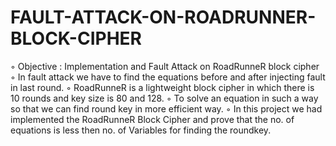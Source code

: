 # FAULT-ATTACK-ON-ROADRUNNER-BLOCK-CIPHER
◦ Objective : Implementation and Fault Attack on RoadRunneR block cipher
◦ In fault attack we have to find the equations before and after injecting fault in last round.
◦ RoadRunneR is a lightweight block cipher in which there is 10 rounds and key size is 80 and 128.
◦ To solve an equation in such a way so that we can find round key in more efficient way.
◦ In this project we had implemented the RoadRunneR Block Cipher and prove that the no. of equations is less then no. of Variables    for finding the roundkey.
